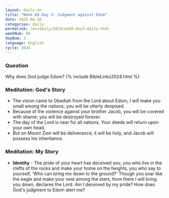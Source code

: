 ```yaml
---
layout: daily-en
title: "Week 68 Day 3: Judgment against Edom"
date: 2025-04-16
categories: daily
permalink: /en/daily/2024/wk68-day3-daily.html
weekNum: 68
dayNum: 3
language: English
cycle: 2024
---
```

### Question     
Why does God judge Edom?
{% include BibleLinks2024.html %} 

### Meditation: God's Story   
+ The vision came to Obadiah from the Lord about Edom, I will make you small among the nations; you will be utterly despised. 
+ Because of the violence against your brother Jacob, you will be covered with shame; you will be destroyed forever. 
+ The day of the Lord is near for all nations. Your deeds will return upon your own head. 
+ But on Mount Zion will be deliverance; it will be holy, and Jacob will possess his inheritance. 

### Meditation: My Story   
+ **Identity** - The pride of your heart has deceived you, you who live in the clefts of the rocks and make your home on the heights, you who say to yourself, 'Who can bring me down to the ground?' Though you soar like the eagle and make your nest among the stars, from there I will bring you down, declares the Lord. Am I deceived by my pride? How does God's judgment to Edom alert me?  

